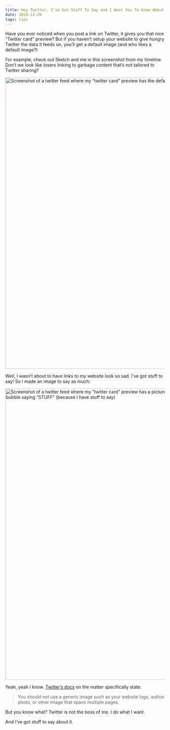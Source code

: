 ```yaml
---
title: Hey Twitter, I’ve Got Stuff To Say and I Want You To Know About It
date: 2019-12-20
tags: tips
---
```


Have you ever noticed when you post a link on Twitter, it gives you that nice “Twitter card” preview? But if you haven’t setup your website to give hungry Twitter the data it feeds on, you’ll get a default image (and who likes a default image?) 

For example, check out Sketch and me in this screenshot from my timeline. Don’t we look like losers linking to garbage content that’s not tailored to Twitter sharing?

<img src="https://cdn.jim-nielsen.com/blog/2019/stuff-to-say-no-img.jpg" alt="Screenshot of a twitter feed where my “twitter card” preview has the default fallback image" width="650" height="921" />

Well, I wasn’t about to have links to my website look so sad. I’ve got stuff to say! So I made an image to say as much:

<img src="https://cdn.jim-nielsen.com/blog/2019/stuff-to-say-img.jpg" alt="Screenshot of a twitter feed where my “twitter card” preview has a picture of me with a speech bubble saying “STUFF” (because I have stuff to say)" width="650" height="921" />

Yeah, yeah I know. [Twitter’s docs](https://developer.twitter.com/en/docs/tweets/optimize-with-cards/overview/summary) on the matter specifically state:

>  You should not use a generic image such as your website logo, author photo, or other image that spans multiple pages.

But you know what? Twitter is not the boss of me. I do what I want.

And I’ve got stuff to say about it.
